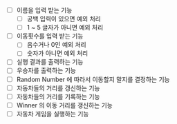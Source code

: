 - [ ] 이름을 입력 받는 기능
  - [ ] 공백 입력이 있으면 예외 처리
  - [ ] 1 ~ 5 글자가 아니면 예외 처리
- [ ] 이동횟수를 입력 받는 기능
  - [ ] 음수거나 0인 예외 처리
  - [ ] 숫자가 아니면 예외 처리
- [ ] 실행 결과를 출력하는 기능
- [ ] 우승자를 출력하는 기능
- [ ] Random Number 에 따라서 이동할지 말지를 결정하는 기능
- [ ] 자동차들의 거리를 갱신하는 기능
- [ ] 자동차들의 거리를 기록하는 기능
- [ ] Winner 의 이동 거리를 갱신하는 기능
- [ ] 자동차 게임을 실행하는 기능